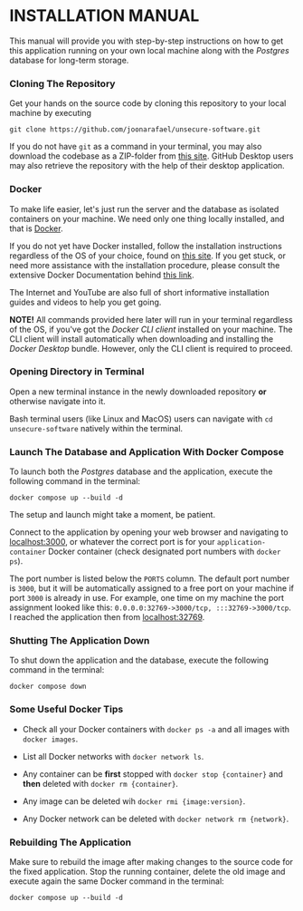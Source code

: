 # INSTALLATION MANUAL

This manual will provide you with step-by-step instructions on how to get this application running on your own local machine along with the _Postgres_ database for long-term storage.

### Cloning The Repository

Get your hands on the source code by cloning this repository to your local machine by executing

```
git clone https://github.com/joonarafael/unsecure-software.git
```

If you do not have `git` as a command in your terminal, you may also download the codebase as a ZIP-folder from [this site](https://github.com/joonarafael/unsecure-software/releases "Unsecure Software Releases"). GitHub Desktop users may also retrieve the repository with the help of their desktop application.

### Docker

To make life easier, let's just run the server and the database as isolated containers on your machine. We need only one thing locally installed, and that is [Docker](https://www.docker.com/ "Docker").

If you do not yet have Docker installed, follow the installation instructions regardless of the OS of your choice, found on [this site](https://www.docker.com/get-started/ "Docker - Get Started"). If you get stuck, or need more assistance with the installation procedure, please consult the extensive Docker Documentation behind [this link](https://docs.docker.com/desktop/ "Overview of Docker Desktop").

The Internet and YouTube are also full of short informative installation guides and videos to help you get going.

**NOTE!** All commands provided here later will run in your terminal regardless of the OS, if you've got the _Docker CLI client_ installed on your machine. The CLI client will install automatically when downloading and installing the _Docker Desktop_ bundle. However, only the CLI client is required to proceed.

### Opening Directory in Terminal

Open a new terminal instance in the newly downloaded repository **or** otherwise navigate into it.

Bash terminal users (like Linux and MacOS) users can navigate with `cd unsecure-software` natively within the terminal.

### Launch The Database and Application With Docker Compose

To launch both the _Postgres_ database and the application, execute the following command in the terminal:

```
docker compose up --build -d
```

The setup and launch might take a moment, be patient.

Connect to the application by opening your web browser and navigating to [localhost:3000](http://localhost:3000 "Your localhost:3000"), or whatever the correct port is for your `application-container` Docker container (check designated port numbers with `docker ps`).

The port number is listed below the `PORTS` column. The default port number is `3000`, but it will be automatically assigned to a free port on your machine if port `3000` is already in use. For example, one time on my machine the port assignment looked like this: `0.0.0.0:32769->3000/tcp, :::32769->3000/tcp`. I reached the application then from [localhost:32769](http://localhost:32769 "Your localhost:32769").

### Shutting The Application Down

To shut down the application and the database, execute the following command in the terminal:

```
docker compose down
```

### Some Useful Docker Tips

- Check all your Docker containers with `docker ps -a` and all images with `docker images`.

- List all Docker networks with `docker network ls`.

- Any container can be **first** stopped with `docker stop {container}` and **then** deleted with `docker rm {container}`.

- Any image can be deleted wih `docker rmi {image:version}`.

- Any Docker network can be deleted with `docker network rm {network}`.

### Rebuilding The Application

Make sure to rebuild the image after making changes to the source code for the fixed application. Stop the running container, delete the old image and execute again the same Docker command in the terminal:

```
docker compose up --build -d
```
